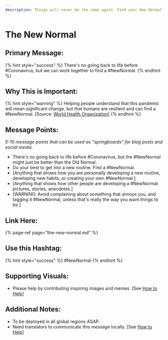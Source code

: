 ```yaml
---
description: Things will never be the same again. Find your New Normal.
---
```


# The New Normal

## Primary Message:

{% hint style="success" %}
There's no going back to life before \#Coronavirus, but we can work together to find a \#NewNormal.
{% endhint %}

## Why This is Important:

{% hint style="warning" %}
Helping people understand that this pandemic will mean significant change, but that humans are resilient and can find a \#NewNormal. \[Source: [World Health Organization](https://www.who.int/publications-detail/outbreak-communication-best-practices-for-communicating-with-the-public-during-an-outbreak)\]
{% endhint %}

## Message Points:

_5-10 message points that can be used as "springboards" for blog posts and social media._

* There's no going back to life before \#Coronavirus, but the \#NewNormal might just be better than the Old Normal.
* Do your best to get into a new routine. Find a \#NewNormal.
* \[Anything that shows how you are personally developing a new routine, developing new habits, or creating your own \#NewNormal.\]
* \[Anything that shows how other people are developing a \#NewNormal: pictures, stories, anecdotes.\]
* \[WARNING: Avoid complaining about something that annoys you, and tagging it \#NewNormal, unless that's really the way you want things to be.\]

## Link Here:

{% page-ref page="the-new-normal.md" %}

## Use this Hashtag:

{% hint style="success" %}
\#NewNormal
{% endhint %}

## Supporting Visuals:

* Please help by contributing inspiring images and memes. \[See [How to Help](../how-to-help.md)\]

## Additional Notes:

* To be deployed in all global regions ASAP.
* Need translators to communicate this message locally. \[See [How to Help](../how-to-help.md)\]


